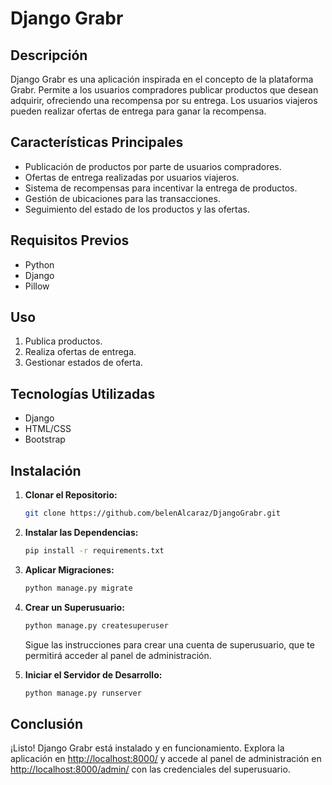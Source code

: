 
# Django Grabr

## Descripción

Django Grabr es una aplicación inspirada en el concepto de la plataforma Grabr. Permite a los usuarios compradores publicar productos que desean adquirir, ofreciendo una recompensa por su entrega. Los usuarios viajeros pueden realizar ofertas de entrega para ganar la recompensa.

## Características Principales

- Publicación de productos por parte de usuarios compradores.
- Ofertas de entrega realizadas por usuarios viajeros.
- Sistema de recompensas para incentivar la entrega de productos.
- Gestión de ubicaciones para las transacciones.
- Seguimiento del estado de los productos y las ofertas.

## Requisitos Previos

- Python
- Django
- Pillow

## Uso

1. Publica productos.
2. Realiza ofertas de entrega.
3. Gestionar estados de oferta. 

## Tecnologías Utilizadas

- Django
- HTML/CSS
- Bootstrap

## Instalación

1. **Clonar el Repositorio:**

    ```bash
    git clone https://github.com/belenAlcaraz/DjangoGrabr.git
    ```

2. **Instalar las Dependencias:**

    ```bash
    pip install -r requirements.txt
    ```

3. **Aplicar Migraciones:**

    ```bash
    python manage.py migrate
    ```

4. **Crear un Superusuario:**

    ```bash
    python manage.py createsuperuser
    ```

    Sigue las instrucciones para crear una cuenta de superusuario, que te permitirá acceder al panel de administración.

5. **Iniciar el Servidor de Desarrollo:**

    ```bash
    python manage.py runserver
    ```


## Conclusión

¡Listo! Django Grabr está instalado y en funcionamiento. Explora la aplicación en [http://localhost:8000/](http://localhost:8000/) y accede al panel de administración en [http://localhost:8000/admin/](http://localhost:8000/admin/) con las credenciales del superusuario.


